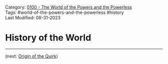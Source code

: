 Category: [0100 - The World of the Powers and the Powerless](0100%20-%20The%20World%20of%20the%20Powers%20and%20the%20Powerless.md)  
Tags: #world-of-the-powers-and-the-powerless #history  
Last Modified: 08-31-2023  
# History of the World

****

(next: [Origin of the Quirk](Origin%20of%20the%20Quirk.md))